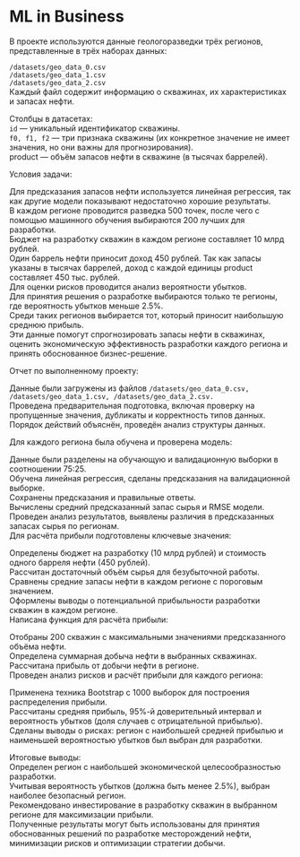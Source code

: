 # ML in Business
 
В проекте используются данные геологоразведки трёх регионов, представленные в трёх наборах данных:

`/datasets/geo_data_0.csv`  
`/datasets/geo_data_1.csv`  
`/datasets/geo_data_2.csv`  
Каждый файл содержит информацию о скважинах, их характеристиках и запасах нефти.

Столбцы в датасетах:  
`id` — уникальный идентификатор скважины.  
`f0, f1, f2` — три признака скважины (их конкретное значение не имеет значения, но они важны для прогнозирования).  
product — объём запасов нефти в скважине (в тысячах баррелей).  

Условия задачи:

Для предсказания запасов нефти используется линейная регрессия, так как другие модели показывают недостаточно хорошие результаты.  
В каждом регионе проводится разведка 500 точек, после чего с помощью машинного обучения выбираются 200 лучших для разработки.  
Бюджет на разработку скважин в каждом регионе составляет 10 млрд рублей.  
Один баррель нефти приносит доход 450 рублей. Так как запасы указаны в тысячах баррелей, доход с каждой единицы product составляет 450 тыс. рублей.  
Для оценки рисков проводится анализ вероятности убытков.  
Для принятия решения о разработке выбираются только те регионы, где вероятность убытков меньше 2.5%.  
Среди таких регионов выбирается тот, который приносит наибольшую среднюю прибыль.  
Эти данные помогут спрогнозировать запасы нефти в скважинах, оценить экономическую эффективность разработки каждого региона и принять обоснованное бизнес-решение.  




Отчет по выполненному проекту:  


Данные были загружены из файлов `/datasets/geo_data_0.csv, /datasets/geo_data_1.csv, /datasets/geo_data_2.csv.`   
Проведена предварительная подготовка, включая проверку на пропущенные значения, дубликаты и корректность типов данных. Порядок действий объяснён, проведён анализ структуры данных.

Для каждого региона была обучена и проверена модель:

Данные были разделены на обучающую и валидационную выборки в соотношении 75:25.  
Обучена линейная регрессия, сделаны предсказания на валидационной выборке.  
Сохранены предсказания и правильные ответы.  
Вычислены средний предсказанный запас сырья и RMSE модели.  
Проведен анализ результатов, выявлены различия в предсказанных запасах сырья по регионам.  
Для расчёта прибыли подготовлены ключевые значения:  

Определены бюджет на разработку (10 млрд рублей) и стоимость одного барреля нефти (450 рублей).  
Рассчитан достаточный объём сырья для безубыточной работы. Сравнены средние запасы нефти в каждом регионе с пороговым значением.  
Оформлены выводы о потенциальной прибыльности разработки скважин в каждом регионе.  
Написана функция для расчёта прибыли:  

Отобраны 200 скважин с максимальными значениями предсказанного объёма нефти.  
Определена суммарная добыча нефти в выбранных скважинах.  
Рассчитана прибыль от добычи нефти в регионе.  
Проведен анализ рисков и расчёт прибыли для каждого региона:  

Применена техника Bootstrap с 1000 выборок для построения распределения прибыли.  
Рассчитаны средняя прибыль, 95%-й доверительный интервал и вероятность убытков (доля случаев с отрицательной прибылью).  
Сделаны выводы о рисках: регион с наибольшей средней прибылью и наименьшей вероятностью убытков был выбран для разработки.  

Итоговые выводы:   
Определен регион с наибольшей экономической целесообразностью разработки.  
Учитывая вероятность убытков (должна быть менее 2.5%), выбран наиболее безопасный регион.  
Рекомендовано инвестирование в разработку скважин в выбранном регионе для максимизации прибыли.  
Полученные результаты могут быть использованы для принятия обоснованных решений по разработке месторождений нефти, минимизации рисков и оптимизации стратегии добычи.  